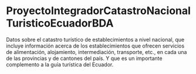 # ProyectoIntegradorCatastroNacionalTuristicoEcuadorBDA
Datos sobre el catastro turístico de establecimientos a nivel nacional, que incluye información acerca de los establecimientos que ofrecen servicios de alimentación, alojamiento, intermediación, transporte, etc., en cada una de las provincias y de cantones del país. Y que es un importante complemento a la guía turística del Ecuador.
